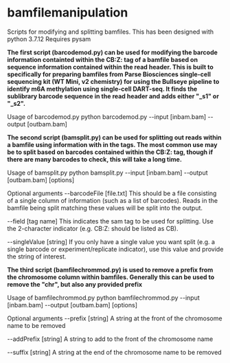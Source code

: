 # bamfilemanipulation
Scripts for modifying and splitting bamfiles.
This has been designed with python 3.7.12
Requires pysam

**The first script (barcodemod.py) can be used for modifying the barcode information containted within the CB:Z: tag of a bamfile based on sequence information contained within the read header. This is built to specifically for preparing bamfiles from Parse Biosciences single-cell sequencing kit (WT Mini, v2 chemistry) for using the Bullseye pipeline to identify m6A methylation using single-cell DART-seq. It finds the sublibrary barcode sequence in the read header and adds either "_s1" or "_s2".**

Usage of barcodemod.py
python barcodemod.py --input [inbam.bam] --output [outbam.bam]


**The second script (bamsplit.py) can be used for splitting out reads within a bamfile using information with in the tags. The most common use may be to split based on barcodes contained within the CB:Z: tag, though if there are many barcodes to check, this will take a long time.**

Usage of bamsplit.py
python bamsplit.py --input [inbam.bam] --output [outbam.bam] [options]

Optional arguments
--barcodeFile [file.txt]
This should be a file consisting of a single column of information (such as a list of barcodes). Reads in the bamfile being split matching these values will be split into the output.

--field [tag name]
This indicates the sam tag to be used for splitting. Use the 2-character indicator (e.g. CB:Z: should be listed as CB).

--singleValue [string]
If you only have a single value you want split (e.g. a single barcode or experiment/replicate indicator), use this value and provide the string of interest.

**The third script (bamfilechrommod.py) is used to remove a prefix from the chromosome column within bamfiles. Generally this can be used to remove the "chr", but also any provided prefix**

Usage of bamfilechrommod.py
python bamfilechrommod.py --input [inbam.bam] --output [outbam.bam] [options]

Optional arguments
--prefix [string] A string at the front of the chromosome name to be removed

--addPrefix [string] A string to add to the front of the chromosome name

--suffix [string] A string at the end of the chromosome name to be removed
